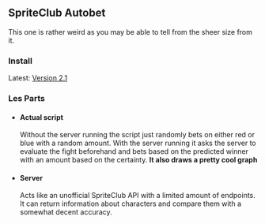 ## SpriteClub Autobet

This one is rather weird as you may be able to tell from the sheer size from it.

### Install

Latest: [Version 2.1](https://cdn.rawgit.com/siku2/InScripts/scripts/SpriteClub/spriteclub.user.js)

### Les Parts

-   #### Actual script
    Without the server running the script just randomly bets on either red or blue with a random amount. With the server running it asks the server to evaluate the fight beforehand and bets based on the predicted winner with an amount based on the certainty.
    **It also draws a pretty cool graph**
-   #### Server
    Acts like an unofficial SpriteClub API with a limited amount of endpoints. It can return information about characters and compare them with a somewhat decent accuracy.
